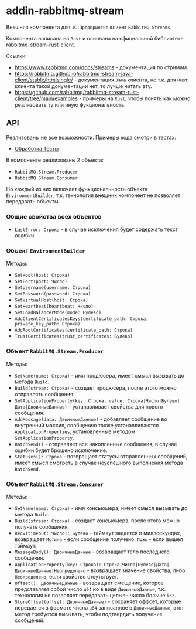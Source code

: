 # addin-rabbitmq-stream

Внешняя компонента для `1С:Предприятие` клиент `RabbitMQ Streams`.

Компонента написана на `Rust` и основана на официальной библиотеке [rabbitmq-stream-rust-client](https://github.com/rabbitmq/rabbitmq-stream-rust-client).

Ссылки:
- https://www.rabbitmq.com/docs/streams - документация по стримам.
- https://rabbitmq.github.io/rabbitmq-stream-java-client/stable/htmlsingle/ - документация `Java` клиента, но т.к. для `Rust` клиента такой документации нет, то лучше читать эту.
- https://github.com/rabbitmq/rabbitmq-stream-rust-client/tree/main/examples - примеры на `Rust`, чтобы понять как можно реализовать ту или иную фукциональность.

## API

Реализованы не все возможности. Примеры кода смотри в тестах:
- [Обработка Тесты](conf/DataProcessors/Тесты/Forms/Форма/Ext/Form/Module.bsl)

В компоненте реализованы 2 объекта:
- `RabbitMQ.Stream.Producer`
- `RabbitMQ.Stream.Consumer`

Но каждый из них включает функциональность объекта `EnvironmentBuilder`, т.к. технология внешних компонент не позволяет передавать объекты.

### Общие свойства всех объектов 
- `LastError: Строка` - в случае исключения будет содержать текст ошибки.

### Объект `EnvironmentBuilder`
Методы:
- `SetHost(host: Строка)`
- `SetPort(port: Число)`
- `SetUsername(username: Строка)`
- `SetPassword(password: Строка)`
- `SetVirtualHost(host: Строка)`
- `SetHeartbeat(heartbeat: Число)`
- `SetLoadBalancerMode(mode: Булево)`
- `AddClientCertificatesKeys(certificate_path: Строка, private_key_path: Строка)`
- `AddRootCertificates(certificate_path: Строка)`
- `TrustCertificates(trust_certificates: Булево)`

### Объект `RabbitMQ.Stream.Producer`
Методы:
- `SetName(name: Строка)` - имя продюсера, имеет смысл вызывать до метода `Build`.
- `Build(stream: Строка)` - создает продюсера, после этого можно отправлять сообщения.
- `SetApplicationProperty(key: Строка, value: Строка|Число|Булево|Дата|ДвоичныеДанные)` - устанавливает свойства для нового сообщения.
- `AddMessage(data: ДвоичныеДанные)` - добавляет сообщение во внутренний массив, сообщению также устанавливаются `ApplicationProperties`, установленные методом `SetApplicationProperty`.
- `BatchSend()` - отправляет все накопленные сообщения, в случае ошибки будет брошено исключение.
- `Statuses(): Строка` - возвращает статусы отправленных сообщений, имеет смысл смотреть в случае неуспешного выполнения метода `BatchSend`.

### Объект `RabbitMQ.Stream.Consumer`
Методы:
- `SetName(name: Строка)` - имя консьюмера, имеет смысл вызывать до метода `Build`.
- `Build(stream: Строка)` - создает консьюмера, после этого можно получать сообщения.
- `Recv(timeout: Число): Булево` - таймаут задается в миллсекундах, возвращает `Истина` - если сообщение получено, `Ложь` - если вышел таймаут.
- `MessageBody(): ДвоичныеДанные` - возвращает тело последнего сообщения.
- `ApplicationProperty(key: Строка): Строка|Число|Булево|Дата|ДвоичныеДанные|Неопределено` - возвращает значение свойства, либо `Неопределено`, если свойство отсутствует.
- `Offset(): ДвоичныеДанные` - возвращает смещение, которое представляет собой число `u64` но в виде `ДвоичныеДанные`, т.к. технология не позволяет передавать целыен числа больше `i32`.
- `StoreOffset(offset: ДвоичныеДанные)` - сохраняет оффсет, которые передается в формате числа `u64` записанное в `ДвоичныеДанные`, этот метод требуется вызывать, чтобы подтвердить получение сообщений.
